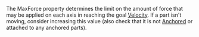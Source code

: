 The MaxForce property determines the limit on the amount of force that may
be applied on each axis in reaching the goal
[Velocity](https://create.roblox.com/docs/reference/engine/classes/BodyVelocity#Velocity). If a part isn't moving, consider
increasing this value (also check that it is not
[Anchored](https://create.roblox.com/docs/reference/engine/classes/BasePart#Anchored) or attached to any anchored parts).